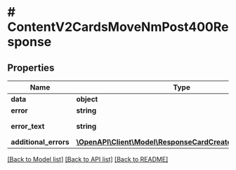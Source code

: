 # # ContentV2CardsMoveNmPost400Response

## Properties

Name | Type | Description | Notes
------------ | ------------- | ------------- | -------------
**data** | **object** |  | [optional]
**error** | **string** |  | [optional]
**error_text** | **string** | Описание ошибки | [optional]
**additional_errors** | [**\OpenAPI\Client\Model\ResponseCardCreateAdditionalErrors**](ResponseCardCreateAdditionalErrors.md) |  | [optional]

[[Back to Model list]](../../README.md#models) [[Back to API list]](../../README.md#endpoints) [[Back to README]](../../README.md)
